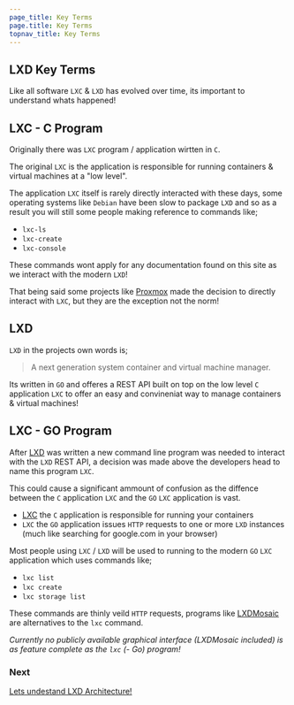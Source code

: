 ```yaml
---
page_title: Key Terms
page.title: Key Terms
topnav_title: Key Terms
---
```

## LXD Key Terms
Like all software `LXC` & `LXD` has evolved over time, its important to understand
whats happened!
## LXC - C Program
Originally there was `LXC` program / application wirtten in `C`.

The original `LXC` is the application is responsible for running containers &
virtual machines at a "low level".

The application `LXC` itself is rarely directly interacted with these days,
some operating systems like `Debian` have been slow to package `LXD` and so
as a result you will still some people making reference to commands like;

 - `lxc-ls`
 - `lxc-create`
 - `lxc-console`

These commands wont apply for any documentation found on this site as we
interact with the modern `LXD`!

That being said some projects like [Proxmox](https://proxmox.com/) made the
decision to directly interact with `LXC`, but they are the exception not the
norm!

## LXD

`LXD` in the projects own words is;

> A next generation system container and virtual machine manager.

Its written in `GO` and offeres a REST API built on top on the low level `C`
application `LXC` to offer an easy and convineniat way to manage containers &
virtual machines!

## LXC - GO Program
After [LXD](#lxd) was written a new command line program was needed to interact
with the `LXD` REST API, a decision was made above the developers head to name
this program `LXC`.

This could cause a significant ammount of confusion as the diffence between
the `C` application `LXC` and the `GO` `LXC` application is vast.

 - [LXC](#LXC%20-%20C%20Program) the `C` application is responsible for running your containers
 - `LXC` the `GO` application issues `HTTP` requests to one or more `LXD` instances (much like searching for google.com in your browser)

Most people using `LXC` / `LXD` will be used to running to the modern `GO` `LXC`
application which uses commands like;

 - `lxc list`
 - `lxc create`
 - `lxc storage list`

These commands are thinly veild `HTTP` requests, programs like [LXDMosaic](https://github.com/turtle0x1/LxdMosaic)
are alternatives to the `lxc` command.

*Currently no publicly available graphical interface (LXDMosaic included) is as feature complete as the `lxc` (- Go) program!*

### Next
[Lets undestand LXD Architecture!](undestanding_lxd.html)

